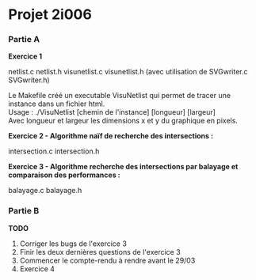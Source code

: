 # Projet 2i006  
### Partie A

**Exercice 1**

netlist.c netlist.h visunetlist.c visunetlist.h (avec utilisation de SVGwriter.c SVGwriter.h)

Le Makefile créé un executable VisuNetlist qui permet de tracer une instance dans un fichier html.  
Usage : ./VisuNetlist [chemin de l'instance] [longueur] [largeur]  
Avec longueur et largeur les dimensions x et y du graphique en pixels.

**Exercice 2 - Algorithme naïf de recherche des intersections :**

intersection.c intersection.h

**Exercice 3 - Algorithme recherche des intersections par balayage et comparaison des performances :**

balayage.c balayage.h

### Partie B




**TODO**

1. Corriger les bugs de l'exercice 3
2. Finir les deux dernières questions de l'exercice 3
3. Commencer le compte-rendu à rendre avant le 29/03
4. Exercice 4
